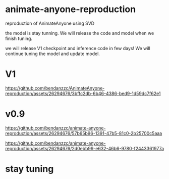 # animate-anyone-reproduction
reproduction of AnimateAnyone using SVD

the model is stay tunning. We will release the code and model when we finish tuning. 

we will release V1 checkpoint and inference code in few days! We will continue tuning the model and update model.
 
# V1
https://github.com/bendanzzc/AnimateAnyone-reproduction/assets/26294676/3bffc2db-6b46-4386-bed9-1d59dc7f62e1



# v0.9
https://github.com/bendanzzc/animate-anyone-reproduction/assets/26294676/57b65b96-1391-47b5-81c0-2b25700c5aaa

https://github.com/bendanzzc/animate-anyone-reproduction/assets/26294676/2d0ebb99-e632-46b6-9780-f2443361977a

# stay tuning

